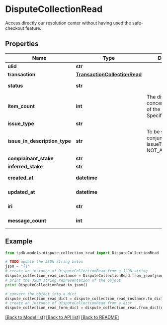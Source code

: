 # DisputeCollectionRead

Access directly our resolution center without having used the safe-checkout feature.

## Properties
Name | Type | Description | Notes
------------ | ------------- | ------------- | -------------
**ulid** | **str** |  | 
**transaction** | [**TransactionCollectionRead**](TransactionCollectionRead.md) |  | [optional] 
**status** | **str** |  | [default to 'CREATED']
**item_count** | **int** | The dispute may concern only PART of the package. Specify it there. | [optional] 
**issue_type** | **str** |  | [optional] 
**issue_in_description_type** | **str** | To be set only in conjunction of issueType &#x3D; NOT_AS_DESCRIBED. | [optional] 
**complainant_stake** | **str** |  | [optional] 
**inferred_stake** | **str** |  | [optional] 
**created_at** | **datetime** |  | [optional] [readonly] 
**updated_at** | **datetime** |  | [optional] [readonly] 
**iri** | **str** |  | [optional] [readonly] 
**message_count** | **int** |  | [optional] [readonly] 

## Example

```python
from tpdk.models.dispute_collection_read import DisputeCollectionRead

# TODO update the JSON string below
json = "{}"
# create an instance of DisputeCollectionRead from a JSON string
dispute_collection_read_instance = DisputeCollectionRead.from_json(json)
# print the JSON string representation of the object
print DisputeCollectionRead.to_json()

# convert the object into a dict
dispute_collection_read_dict = dispute_collection_read_instance.to_dict()
# create an instance of DisputeCollectionRead from a dict
dispute_collection_read_form_dict = dispute_collection_read.from_dict(dispute_collection_read_dict)
```
[[Back to Model list]](../README.md#documentation-for-models) [[Back to API list]](../README.md#documentation-for-api-endpoints) [[Back to README]](../README.md)


